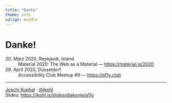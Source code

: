 ```yaml
---
title: "Danke"
theme: info
valign: middle
---
```

# Danke!

<dl class="static"> 
    <dt>20. März 2020, Reykjavík, Island</dt>
    <dd>Material 2020: The Web as a Material — <a href="https://material.is/2020" target="_blank" rel="noopener">https://material.is/2020</a></dd>
    <dt>29. April 2020, Düsseldorf</dt>
    <dd>Accessibility Club Meetup #9 — <a href="https://a11y.club" target="_blank" rel="noopener">https://a11y.club</a></dd>
</dl>

---
<div class="p-author h-card">
<a href="https://jkphl.is" target="_blank" rel="me"><span class="p-given-name">Joschi</span> <span class="p-family-name">Kuphal</span></a> · <a href="https://twitter.com/jkphl" rel="me" target="_blank">@jkphl</a>
</div>
<div>
Slides: <a href="https://jkphl.is/slides/diakonie/a11y" target="_top" rel="noopener">https://jkphl.is/slides/diakonie/a11y</a>
</div>